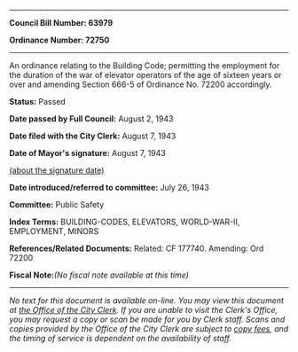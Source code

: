 

********

**Council Bill Number: 63979**
   
**Ordinance Number: 72750**
********

 An ordinance relating to the Building Code; permitting the employment for the duration of the war of elevator operators of the age of sixteen years or over and amending Section 666-5 of Ordinance No. 72200 accordingly.

**Status:** Passed
   
**Date passed by Full Council:** August 2, 1943
   
**Date filed with the City Clerk:** August 7, 1943
   
**Date of Mayor's signature:** August 7, 1943
   
[(about the signature date)](/~public/approvaldate.htm)
   
   
   
**Date introduced/referred to committee:** July 26, 1943
   
**Committee:** Public Safety
   
   
**Index Terms:** BUILDING-CODES, ELEVATORS, WORLD-WAR-II, EMPLOYMENT, MINORS

**References/Related Documents:** Related: CF 177740. Amending: Ord 72200

**Fiscal Note:**_(No fiscal note available at this time)_
********

_No text for this document is available on-line. You may view this document at [the Office of the City Clerk](http://www.seattle.gov/leg/clerk/contactUs.htm). If you are unable to visit the Clerk's Office, you may request a copy or scan be made for you by Clerk staff. Scans and copies provided by the Office of the City Clerk are subject to [copy fees](http://clerk.seattle.gov/~public/clerkfees.htm), and the timing of service is dependent on the availability of staff._

